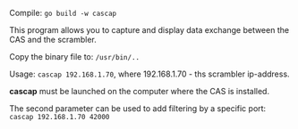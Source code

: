 Compile: `go build -w cascap`

This program allows you to capture and display data exchange between the CAS and the scrambler.

Copy the binary file to: `/usr/bin/..`

Usage: `cascap 192.168.1.70`, where 192.168.1.70 - ths scrambler ip-address.

**cascap** must be launched on the computer where the CAS is installed.

The second parameter can be used to add filtering by a specific port:
`cascap 192.168.1.70 42000`
